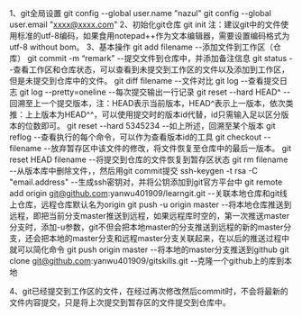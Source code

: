 1、git全局设置
	git config --global user.name "nazul"
	git config --global user.email "xxxx@xxxx.com"
2、初始化git仓库
	git init
	注：建议git中的文件使用标准的utf-8编码，如果食用notepad++作为文本编辑器，需要设置编码格式为utf-8 without bom。
3、基本操作
	git add filename	--添加文件到工作区（仓库）
	git commit -m “remark”	--提交文件到仓库中，并添加备注信息
	git status		--查看工作区和仓库状态，可以查看到未提交到工作区的文件以及添加到工作区，但是未提交到仓库中的文件。
	git diff filename	--文件对比
	git log 		--查看提交日志
	git log --pretty=oneline	--每次提交输出一行记录
	git reset --hard HEAD^	--回溯至上一个提交版本，注：HEAD表示当前版本，HEAD^表示上一版本，依次类推：上上版本为HEAD^^，可以使用提交时的版本id代替，id只需输入足以区分版本的位数即可。
	git reset --hard 5345234	--如上所述，回溯至某个版本
	git reflog		--查看执行的每个命令，可以作为查看版本id的工具
	git checkout -- filename	--放弃暂存区中该文件的修改，将文件恢复至仓库中的最后一版本。
 	git reset HEAD filename		--将提交到仓库的文件恢复到暂存区状态		git rm filename		--从版本库中删除文件，，然后用git commit提交
	ssh-keygen -t rsa -C "email.address"	--生成ssh密钥对，并将公钥添加到git官方平台中
	git remote add origin git@github.com:yanwu401909/learngit.git	--关联本地仓库和git线上仓库，远程仓库默认名为origin
	git push -u origin master	--将本地仓库推送到远程，即把当前分支master推送到远程，如果远程库时空的，第一次推送master分支时，添加-u参数，git不但会把本地master的分支推送到远程的新的master分支，还会把本地的master分支和远程master分支关联起来，在以后的推送过程中就可以简化命令
	git push origin master	--将本地的master分支推送到github
	git clone git@github.com:yanwu401909/gitskills.git	--克隆一个github上的库到本地

	
	
	
4、git已经提交到工作区的文件，在经过再次修改然后commit时，不会将最新的文件内容提交，只是将上次提交到暂存区的文件提交到仓库中。
